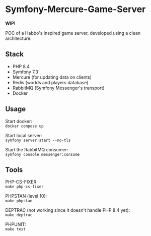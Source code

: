 # Symfony-Mercure-Game-Server

**WIP!**

POC of a Habbo's inspired game server, developed using a clean architecture.


## Stack

- PHP 8.4
- Symfony 7.3
- Mercure (for updating data on clients)
- Redis (worlds and players database)
- RabbitMQ (Symfony Messenger's transport)
- Docker


## Usage

Start docker:<br>
`docker compose up`

Start local server:<br>
`symfony server:start --no-tls`

Start the RabbitMQ consumer:<br>
`symfony console messenger:consume`


## Tools

PHP-CS-FIXER:<br>
`make php-cs-fixer`

PHPSTAN (level 10):<br>
`make phpstan`

DEPTRAC (not working since it doesn't handle PHP 8.4 yet):<br>
`make deptrac`

PHPUNIT:<br>
`make test`
